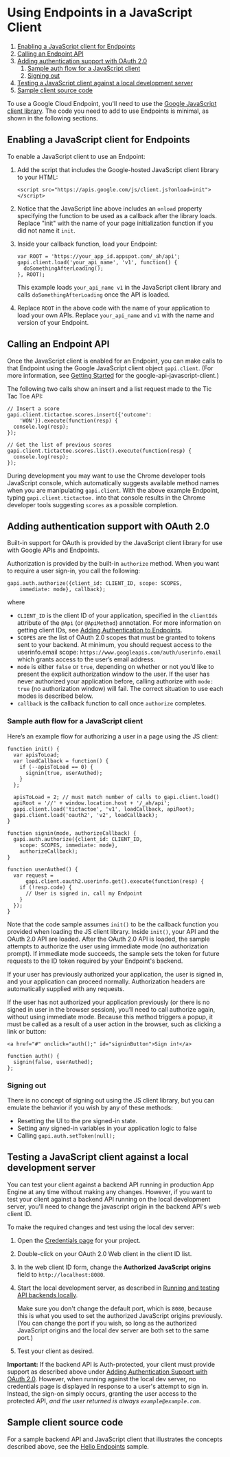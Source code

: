 # Using Endpoints in a JavaScript Client

  

1.  [Enabling a JavaScript client for Endpoints](#enabling_a_javascript_client_for_endpoints)
2.  [Calling an Endpoint API](#calling_an_endpoint_api)
3.  [Adding authentication support with OAuth 2.0](#adding_authentication_support_with_oauth_20)
    1.  [Sample auth flow for a JavaScript client](#sample_auth_flow_for_a_javascript_client)
    2.  [Signing out](#signing_out)
4.  [Testing a JavaScript client against a local development server](#testing_a_javascript_client_against_a_local_development_server)
5.  [Sample client source code](#sample_client_source_code)

To use a Google Cloud Endpoint, you'll need to use the [Google JavaScript client library](https://web.archive.org/web/20160424225905/https://developers.google.com/api-client-library/javascript/reference/referencedocs). The code you need to add to use Endpoints is minimal, as shown in the following sections.

## Enabling a JavaScript client for Endpoints

To enable a JavaScript client to use an Endpoint:

1.  Add the script that includes the Google-hosted JavaScript client library to your HTML:

    ```
    <script src="https://apis.google.com/js/client.js?onload=init">
    </script>
    ```

2.  Notice that the JavaScript line above includes an `onload` property specifying the function to be used as a callback after the library loads. Replace "init" with the name of your page initialization function if you did not name it `init`.

3.  Inside your callback function, load your Endpoint:

    ```
    var ROOT = 'https://your_app_id.appspot.com/_ah/api';
    gapi.client.load('your_api_name', 'v1', function() {
      doSomethingAfterLoading();
    }, ROOT);
    ```

    This example loads `your_api_name v1` in the JavaScript client library and calls `doSomethingAfterLoading` once the API is loaded.

4.  Replace `ROOT` in the above code with the name of your application to load your own APIs. Replace `your_api_name` and `v1` with the name and version of your Endpoint.

## Calling an Endpoint API

Once the JavaScript client is enabled for an Endpoint, you can make calls to that Endpoint using the Google JavaScript client object `gapi.client`. (For more information, see [Getting Started](https://web.archive.org/web/20160424225905/https://developers.google.com/api-client-library/javascript/start/start-js) for the google-api-javascript-client.)

The following two calls show an insert and a list request made to the Tic Tac Toe API:

```
// Insert a score
gapi.client.tictactoe.scores.insert({'outcome':
    'WON'}).execute(function(resp) {
  console.log(resp);
});

// Get the list of previous scores
gapi.client.tictactoe.scores.list().execute(function(resp) {
  console.log(resp);
});
```

During development you may want to use the Chrome developer tools JavaScript console, which automatically suggests available method names when you are manipulating `gapi.client`. With the above example Endpoint, typing `gapi.client.tictactoe.` into that console results in the Chrome developer tools suggesting `scores` as a possible completion.

## Adding authentication support with OAuth 2.0

Built-in support for OAuth is provided by the JavaScript client library for use with Google APIs and Endpoints.

Authorization is provided by the built-in `authorize` method. When you want to require a user sign-in, you call the following:

```
gapi.auth.authorize({client_id: CLIENT_ID, scope: SCOPES,
    immediate: mode}, callback);
```

where

-   `CLIENT_ID` is the client ID of your application, specified in the `clientIds` attribute of the `@Api` (or `@ApiMethod`) annotation. For more information on getting client IDs, see [Adding Authentication to Endpoints](https://web.archive.org/web/20160424225905/https://cloud.google.com/appengine/docs/java/endpoints/auth).
-   `SCOPES` are the list of OAuth 2.0 scopes that must be granted to tokens sent to your backend. At minimum, you should request access to the userinfo.email scope: `https://www.googleapis.com/auth/userinfo.email` which grants access to the user’s email address.
-   `mode` is either `false` or `true`, depending on whether or not you’d like to present the explicit authorization window to the user. If the user has never authorized your application before, calling authorize with `mode: true` (no authorization window) will fail. The correct situation to use each modes is described below.
-   `callback` is the callback function to call once `authorize` completes.

### Sample auth flow for a JavaScript client

Here’s an example flow for authorizing a user in a page using the JS client:

```
function init() {
  var apisToLoad;
  var loadCallback = function() {
    if (--apisToLoad == 0) {
      signin(true, userAuthed);
    }
  };

  apisToLoad = 2; // must match number of calls to gapi.client.load()
  apiRoot = '//' + window.location.host + '/_ah/api';
  gapi.client.load('tictactoe', 'v1', loadCallback, apiRoot);
  gapi.client.load('oauth2', 'v2', loadCallback);
}

function signin(mode, authorizeCallback) {
  gapi.auth.authorize({client_id: CLIENT_ID,
    scope: SCOPES, immediate: mode},
    authorizeCallback);
}

function userAuthed() {
  var request =
      gapi.client.oauth2.userinfo.get().execute(function(resp) {
    if (!resp.code) {
      // User is signed in, call my Endpoint
    }
  });
}
```

Note that the code sample assumes `init()` to be the callback function you provided when loading the JS client library. Inside `init()`, your API and the OAuth 2.0 API are loaded. After the OAuth 2.0 API is loaded, the sample attempts to authorize the user using immediate mode (no authorization prompt). If immediate mode succeeds, the sample sets the token for future requests to the ID token required by your Endpoint's backend.

If your user has previously authorized your application, the user is signed in, and your application can proceed normally. Authorization headers are automatically supplied with any requests.

If the user has not authorized your application previously (or there is no signed in user in the browser session), you’ll need to call authorize again, without using immediate mode. Because this method triggers a popup, it must be called as a result of a user action in the browser, such as clicking a link or button:

```
<a href="#" onclick="auth();" id="signinButton">Sign in!</a>

function auth() {
  signin(false, userAuthed);
};
```

### Signing out

There is no concept of signing out using the JS client library, but you can emulate the behavior if you wish by any of these methods:

-   Resetting the UI to the pre signed-in state.
-   Setting any signed-in variables in your application logic to false
-   Calling `gapi.auth.setToken(null);`

## Testing a JavaScript client against a local development server

You can test your client against a backend API running in production App Engine at any time without making any changes. However, if you want to test your client against a backend API running on the local development server, you'll need to change the javascript origin in the backend API's web client ID.

To make the required changes and test using the local dev server:

1.  Open the [Credentials page](https://web.archive.org/web/20160424225905/https://console.cloud.google.com/project/_/apiui/credential) for your project.

2.  Double-click on your OAuth 2.0 Web client in the client ID list.

3.  In the web client ID form, change the **Authorized JavaScript origins** field to `http://localhost:8080`.

4.  Start the local development server, as described in [Running and testing API backends locally](https://web.archive.org/web/20160424225905/https://cloud.google.com/appengine/docs/java/endpoints/test_deploy#running_and_testing_api_backends_locally).

    Make sure you don't change the default port, which is `8080`, because this is what you used to set the authorized JavaScript origins previously. (You can change the port if you wish, so long as the authorized JavaScript origins and the local dev server are both set to the same port.)

5.  Test your client as desired.

**Important:** If the backend API is Auth-protected, your client must provide support as described above under [Adding Authentication Support with OAuth 2.0](#adding_authentication_support_with_oauth_20). However, when running against the local dev server, no credentials page is displayed in response to a user's attempt to sign in. Instead, the sign-on simply occurs, granting the user access to the protected API, *and the user returned is always `example@example.com`*.

## Sample client source code

For a sample backend API and JavaScript client that illustrates the concepts described above, see the [Hello Endpoints](https://web.archive.org/web/20160424225905/https://github.com/GoogleCloudPlatform/appengine-endpoints-helloendpoints-java-maven) sample.
